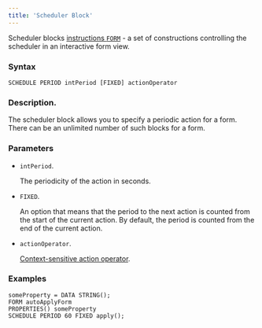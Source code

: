 ```yaml
---
title: 'Scheduler Block'
---
```


Scheduler blocks [instructions `FORM`](FORM_statement.md) - a set of constructions controlling the scheduler in an interactive form view.

### Syntax

    SCHEDULE PERIOD intPeriod [FIXED] actionOperator

### Description.

The scheduler block allows you to specify a periodic action for a form. There can be an unlimited number of such blocks for a form.

### Parameters

- `intPeriod`.

  The periodicity of the action in seconds.

- `FIXED`.

  An option that means that the period to the next action is counted from the start of the current action. By default, the period is counted from the end of the current action.

- `actionOperator`.

  [Context-sensitive action operator](Action_operators.md).


### Examples

```lsf
someProperty = DATA STRING();
FORM autoApplyForm
PROPERTIES() someProperty
SCHEDULE PERIOD 60 FIXED apply();
```